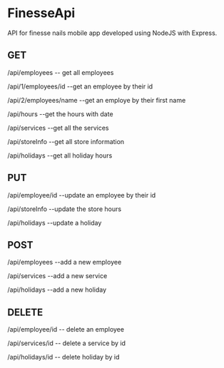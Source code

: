 # FinesseApi
API for finesse nails mobile app developed using NodeJS with Express.

GET
---------------------------------------------------------------------------------------------------------------------------------

/api/employees -- get all employees

/api/1/employees/id --get an employee by their id

/api/2/employees/name --get an employe by their first name

/api/hours --get the hours with date

/api/services --get all the services

/api/storeInfo --get all store information

/api/holidays --get all holiday hours

PUT
---------------------------------------------------------------------------------------------------------------------------------

/api/employee/id --update an employee by their id

/api/storeInfo --update the store hours

/api/holidays --update a holiday


POST
---------------------------------------------------------------------------------------------------------------------------------

/api/employees --add a new employee

/api/services --add a new service

/api/holidays --add a new holiday

DELETE
---------------------------------------------------------------------------------------------------------------------------------

/api/employee/id -- delete an employee

/api/services/id -- delete a service by id

/api/holidays/id -- delete holiday by id


